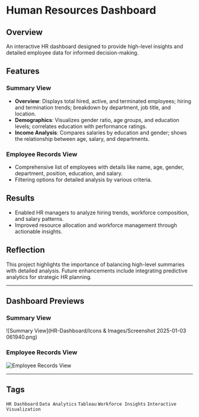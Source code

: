 # Human Resources Dashboard

## Overview
An interactive HR dashboard designed to provide high-level insights and detailed employee data for informed decision-making.

## Features
### Summary View
- **Overview**: Displays total hired, active, and terminated employees; hiring and termination trends; breakdown by department, job title, and location.
- **Demographics**: Visualizes gender ratio, age groups, and education levels; correlates education with performance ratings.
- **Income Analysis**: Compares salaries by education and gender; shows the relationship between age, salary, and departments.

### Employee Records View
- Comprehensive list of employees with details like name, age, gender, department, position, education, and salary.
- Filtering options for detailed analysis by various criteria.

## Results
- Enabled HR managers to analyze hiring trends, workforce composition, and salary patterns.
- Improved resource allocation and workforce management through actionable insights.

## Reflection
This project highlights the importance of balancing high-level summaries with detailed analysis. Future enhancements include integrating predictive analytics for strategic HR planning.

---

## Dashboard Previews

### Summary View
![Summary View](HR-Dashboard/Icons & Images/Screenshot 2025-01-03 061940.png)

### Employee Records View
![Employee Records View](path/to/employee-records-view-image.png)

---

## Tags
`HR Dashboard` `Data Analytics` `Tableau` `Workforce Insights` `Interactive Visualization`
